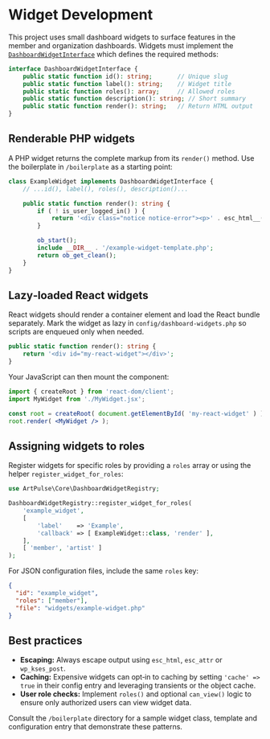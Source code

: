 # Widget Development

This project uses small dashboard widgets to surface features in the member and organization dashboards. Widgets must implement the [`DashboardWidgetInterface`](../src/Core/DashboardWidgetInterface.php) which defines the required methods:

```php
interface DashboardWidgetInterface {
    public static function id(): string;       // Unique slug
    public static function label(): string;    // Widget title
    public static function roles(): array;     // Allowed roles
    public static function description(): string; // Short summary
    public static function render(): string;   // Return HTML output
}
```

## Renderable PHP widgets

A PHP widget returns the complete markup from its `render()` method. Use the boilerplate in `/boilerplate` as a starting point:

```php
class ExampleWidget implements DashboardWidgetInterface {
    // ...id(), label(), roles(), description()...

    public static function render(): string {
        if ( ! is_user_logged_in() ) {
            return '<div class="notice notice-error"><p>' . esc_html__( 'You do not have access.', 'artpulse' ) . '</p></div>';
        }

        ob_start();
        include __DIR__ . '/example-widget-template.php';
        return ob_get_clean();
    }
}
```

## Lazy‑loaded React widgets

React widgets should render a container element and load the React bundle separately. Mark the widget as lazy in `config/dashboard-widgets.php` so scripts are enqueued only when needed.

```php
public static function render(): string {
    return '<div id="my-react-widget"></div>';
}
```

Your JavaScript can then mount the component:

```jsx
import { createRoot } from 'react-dom/client';
import MyWidget from './MyWidget.jsx';

const root = createRoot( document.getElementById( 'my-react-widget' ) );
root.render( <MyWidget /> );
```

## Assigning widgets to roles

Register widgets for specific roles by providing a `roles` array or using the helper `register_widget_for_roles`:

```php
use ArtPulse\Core\DashboardWidgetRegistry;

DashboardWidgetRegistry::register_widget_for_roles(
    'example_widget',
    [
        'label'    => 'Example',
        'callback' => [ ExampleWidget::class, 'render' ],
    ],
    [ 'member', 'artist' ]
);
```

For JSON configuration files, include the same `roles` key:

```json
{
  "id": "example_widget",
  "roles": ["member"],
  "file": "widgets/example-widget.php"
}
```

## Best practices

* **Escaping:** Always escape output using `esc_html`, `esc_attr` or `wp_kses_post`.
* **Caching:** Expensive widgets can opt‑in to caching by setting `'cache' => true` in their config entry and leveraging transients or the object cache.
* **User role checks:** Implement `roles()` and optional `can_view()` logic to ensure only authorized users can view widget data.

Consult the `/boilerplate` directory for a sample widget class, template and configuration entry that demonstrate these patterns.
